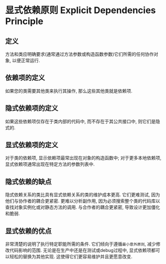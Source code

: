 # 显式依赖原则 Explicit Dependencies Principle

## 定义
方法和类应明确要求(通常通过方法参数或构造函数参数)它们所需的任何协作对象, 以便正常运行.

## 依赖项的定义
如果您的类需要其他类来执行其操作, 那么这些其他类就是依赖项. 

## 隐式依赖项的定义
如果这些依赖项仅存在于类内部的代码中, 而不存在于其公共接口中, 则它们是隐式的. 

## 显式依赖项的定义
对于类的依赖项, 显示依赖项最常出现在对象的构造函数中; 对于更多本地依赖项, 显式依赖项通常出现在特定方法的参数列表中.

## 隐式依赖的缺点
隐式依赖关系的类比具有显式依赖关系的类的维护成本更高. 它们更难测试, 因为他们与协作者的耦合更紧密. 更难以分析副作用, 因为必须搜索整个类的代码库以查找对象实例化或对静态方法的调用. 与合作者的耦合更紧密, 导致设计更加僵化和脆弱.

## 显式依赖的优点
非常清楚的说明了执行特定职能所需的条件. 它们倾向于遵循`最小意外原则`, 减少修改代码影响的范围. 无论是在生产中还是在测试或debug过程中, 显式依赖项都可以轻松的替换为其他实现. 这使得它们更容易维护并且更愿意改变.